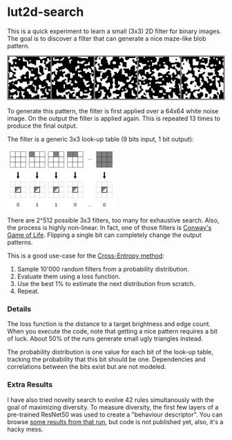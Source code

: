 # lut2d-search

This is a quick experiment to learn a small (3x3) 2D filter for binary images. The goal is to discover a filter that can generate a nice maze-like blob pattern.

![example output images](docu/example-results.png?raw=true)

To generate this pattern, the filter is first applied over a 64x64 white noise image. On the output the filter is applied again. This is repeated 13 times to produce the final output.

The filter is a generic 3x3 look-up table (9 bits input, 1 bit output):

![3x3 look-up table filter](docu/3x3-filter-lut.png?raw=true)

There are 2^512 possible 3x3 filters, too many for exhaustive search. Also, the process is highly non-linear. In fact, one of those filters is [Conway's Game of Life](https://en.wikipedia.org/wiki/Conway%27s_Game_of_Life). Flipping a single bit can completely change the output patterns.

This is a good use-case for the [Cross-Entropy method](https://en.wikipedia.org/wiki/Cross-Entropy_Method):

1. Sample 10'000 random filters from a probability distribution.
2. Evaluate them using a loss function.
3. Use the best 1% to estimate the next distribution from scratch.
4. Repeat.

### Details

The loss function is the distance to a target brightness and edge count. When you execute the code, note that getting a nice pattern requires a bit of luck. About 50% of the runs generate small ugly triangles instead.

The probability distribution is one value for each bit of the look-up table, tracking the probability that this bit should be one. Dependencies and correlations between the bits exist but are not modeled.

### Extra Results

I have also tried novelty search to evolve 42 rules simultanously with the goal of maximizing diversity. To measure diversity, the first few layers of a pre-trained ResNet50 was used to create a "behaviour descriptor". You can browse [some results from that run](https://log2.ch/diversity-lut-search/), but code is not published yet, also, it's a hacky mess.
